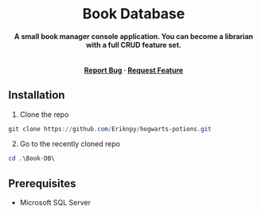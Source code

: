 <h1 align="center">Book Database</h1>

<h4 align="center">A small book manager console application. You can become a librarian with a full CRUD feature set. <br><br><br>
<a href="https://github.com/Eriknpy/Book-DB/issues">Report Bug</a>
    ·
    <a href="https://github.com/Eriknpy/Book-DB/issues">Request Feature</a></h4>

## Installation

1. Clone the repo
```powershell
git clone https://github.com/Eriknpy/hogwarts-potions.git
```
2. Go to the recently cloned repo
```powershell
cd .\Book-DB\
```

## Prerequisites

- Microsoft SQL Server

